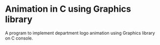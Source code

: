 # Animation in C using Graphics library


A program to implement department logo
animation using Graphics library on C
console.
